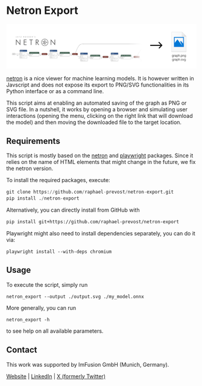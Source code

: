 # Netron Export

![alt text](overview.png)

[netron](https://netron.app) is a nice viewer for machine learning models.
It is however written in Javscript and does not expose its export to PNG/SVG functionalities in its Python interface or as a command line.

This script aims at enabling an automated saving of the graph as PNG or SVG file.
In a nutshell, it works by opening a browser and simulating user interactions (opening the menu, clicking on the right link that will download the model) and then moving the downloaded file to the target location.

## Requirements

This script is mostly based on the [netron](https://github.com/lutzroeder/netron) and [playwright](https://github.com/microsoft/playwright-python) packages.
Since it relies on the name of HTML elements that might change in the future, we fix the netron version.

To install the required packages, execute:
```python
git clone https://github.com/raphael-prevost/netron-export.git
pip install ./netron-export
```

Alternatively, you can directly install from GitHub with
```bash
pip install git+https://github.com/raphael-prevost/netron-export
```

Playwright might also need to install dependencies separately, you can do it via:
```
playwright install --with-deps chromium
```

## Usage

To execute the script, simply run
```
netron_export --output ./output.svg ./my_model.onnx
```
More generally, you can run
```
netron_export -h
```
to see help on all available parameters.

## Contact

This work was supported by ImFusion GmbH (Munich, Germany).

[Website](https://www.imfusion.com/) |  [LinkedIn](https://www.linkedin.com/company/imfusion/) | [X (formerly Twitter)](https://twitter.com/ImFusionGmbH)


